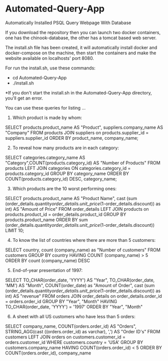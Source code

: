 # Automated-Query-App

Automatically Installed PSQL Query Webpage With Database

If you download the repository then you can launch two docker containers, one has the chinook-database, the other has a tomcat based web server.

The install.sh file has been created, it will automatically install docker and docker-compose on the machine, 
then start the containers and make the website available on localhosts' port 8080.

For run the install.sh, use these commands:

- cd Automated-Query-App
- ./install.sh

*If you don't start the install.sh in the Automated-Query-App directory, you'll get an error.

You can use these queries for listing ...

1) Which product is made by whom:

SELECT products.product_name AS "Product", suppliers.company_name AS "Company"
FROM products
JOIN suppliers on products.supplier_id = suppliers.supplier_id
ORDER BY product_name, company_name;

2) To reveal how many products are in each category:

SELECT categories.category_name AS "Category",COUNT(products.category_id) AS "Number of Products" FROM products
LEFT JOIN categories ON categories.category_id = products.category_id
GROUP BY category_name
ORDER BY COUNT(products.category_id) DESC, category_name;

3) Which products are the 10 worst performing ones:

SELECT products.product_name AS "Product Name", cast (sum (order_details.quantity*order_details.unit_price*(1-order_details.discount)) as int)  AS "Amount of Price"
FROM order_details
LEFT JOIN products on products.product_id = order_details.product_id
GROUP BY products.product_name
ORDER BY sum (order_details.quantity*order_details.unit_price*(1-order_details.discount))
LIMIT 10;

4) To know the list of countries where there are more than 5 customers:

SELECT country, count (company_name) as "Number of customers"
FROM customers
GROUP BY country
HAVING COUNT (company_name) > 5
ORDER BY count (company_name) DESC

5) End-of-year presentation of 1997:

SELECT TO_CHAR(order_date, 'YYYY') AS "Year", TO_CHAR(order_date, 'MM') AS "Month", COUNT(order_date) as "Amount of Order",
cast (sum (order_details.quantity*order_details.unit_price*(1-order_details.discount)) as int)  AS "revenue"
FROM orders
JOIN order_details on order_details.order_id = orders.order_id
GROUP BY "Year", "Month"
HAVING TO_CHAR(order_date, 'YYYY') = '1997'
ORDER BY "Year", "Month"

6) A sheet with all US customers who have less than 5 orders:

SELECT company_name, COUNT(orders.order_id) AS "Orders", STRING_AGG(cast ((orders.order_id) as varchar), ',') AS "Order ID's"
FROM customers
LEFT JOIN orders on customers.customer_id = orders.customer_id
WHERE customers.country = 'USA'
GROUP BY customers.company_name
HAVING COUNT(orders.order_id) < 5
ORDER BY COUNT(orders.order_id), company_name
